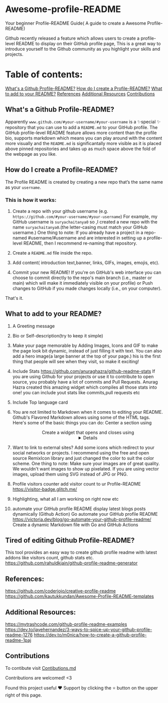 # Awesome-profile-README

Your beginner Profile-README Guide( A guide to create a Awesome Profile-README)

Github recently released a feature which allows users to create a profile-level README to display on their GitHub profile page,
This is a great way to introduce yourself to the Github community as you highlight your skills and projects.

# Table of contents:

[What's a Github Profile-README?](#What's-a-Github-Profile-README?)
[How do I create a Profile-README?](#How-do-I-create-a-Profile-README?)
[What to add to your README?](#What-to-add-to-your-README?)
[References](#References)
[Additional Resources](#Additional-Resources)
[Contributions](#Contributions)

## What's a Github Profile-README?

Apparently `www.github.com/#your-username/#your-username` is a ✨special ✨ repository that you can use to add a `README.md` to your GitHub profile.
The GitHub profile-level README feature allows more content than the profile bio, supports markdown which means you can play around with 
the content more visually and the `README.md` is significantally more visible as it is placed above pinned repositories
and takes up as much space above the fold of the webpage as you like.

## How do I create a Profile-README?

The Profile README is created by creating a new repo that’s the same name as your `username`.

### This is how it works:

1. Create a repo with your github username (e.g. `https://github.com/#your-username/#your-username`)
 For example, my GitHub username is `suryachaitanya0` so ,I created a new repo with the name `suryachaitanya0`.(the letter-casing must match your GitHub username.)
One thing to note: If you already have a project in a repo-named #username/#username and are interested in setting up a profile-level README, then I recommend re-naming 
 that repository.

2. Create a `README.md` file inside the repo.

3. Add content( introduction text,banner, links, GIFs, images, emojis, etc).

4. Commit your new README!
If you're on GitHub's web interface you can choose to commit directly to the repo's main branch (i.e., master or main) which will make it immediately 
visible on your profile) or Push changes to GitHub if you made changes locally (i.e., on your computer).

That's it.

## What to add to your README?

1. A Greeting message

2. Bio or Self-description(try to keep it simple)

3. Make your page memorable by Adding Images, Icons and GIF to make the page look bit dynamic, instead of just filling it with text.
  You can also add a hero image(a large banner at the top of your page.)
  his is the first thing that people will see when they visit, so make it exciting!

4. Include Stats
	https://github.com/anuraghazra/github-readme-stats
	If you are using Github for your projects or use it to contribute to open source, you probably have a lot of commits and Pull Requests.
	Anurag Hazra created this amazing widget which compiles all those stats into one!
	you can include yout stats like commits,pull requests etc

5. Include Top language card

6. You are not limited to Markdown when it comes to editing your README. Github's Flavored Markdown allows using some of the HTML tags.
Here's some of the basic things you can do:
	Center a section using <center>
	Create a widget that opens and closes using <details>

7. Want to link to external sites? Add some icons which redirect to your social networks or projects.
I recommend using the free and open source RemixIcon library and just changed the color to suit the color scheme.
One thing to note: Make sure your images are of great quality. We wouldn't want images to show up pixelated.
If you are using vector images, upload them using SVG instead of JPG or PNG.

8. Profile visitors counter
 add visitor count to ur Profile-README
https://visitor-badge.glitch.me/

9. Highlighting, what all I am working on right now etc

10. automate your GitHub profile README
	display latest blogs posts dynamically (Github Action)
	Go automate your GitHub profile README https://victoria.dev/blog/go-automate-your-github-profile-readme/
	Create a dynamic Markdown file with Go and GitHub Actions

## Tired of editing Github Profile-README?

This tool provides an easy way to create github profile readme with latest addons like visitors count, github stats etc.
https://github.com/rahuldkjain/github-profile-readme-generator

## References:

https://github.com/coderjojo/creative-profile-readme
https://github.com/kautukkundan/Awesome-Profile-README-templates

## Additional Resources:

https://mytrashcode.com/github-profile-readme-examples
https://dev.to/jayehernandez/3-ways-to-spice-up-your-github-profile-readme-1276
https://dev.to/m0nica/how-to-create-a-github-profile-readme-1paj

## Contributions
To contibute visit [Contibutions.md](https://github.com/suryachaitanya0/Awesome-profile-README/Contributions.md)

Contributions are welcomed! <3

Found this project useful ❤️
Support by clicking the ⭐ button on the upper right of this page.
